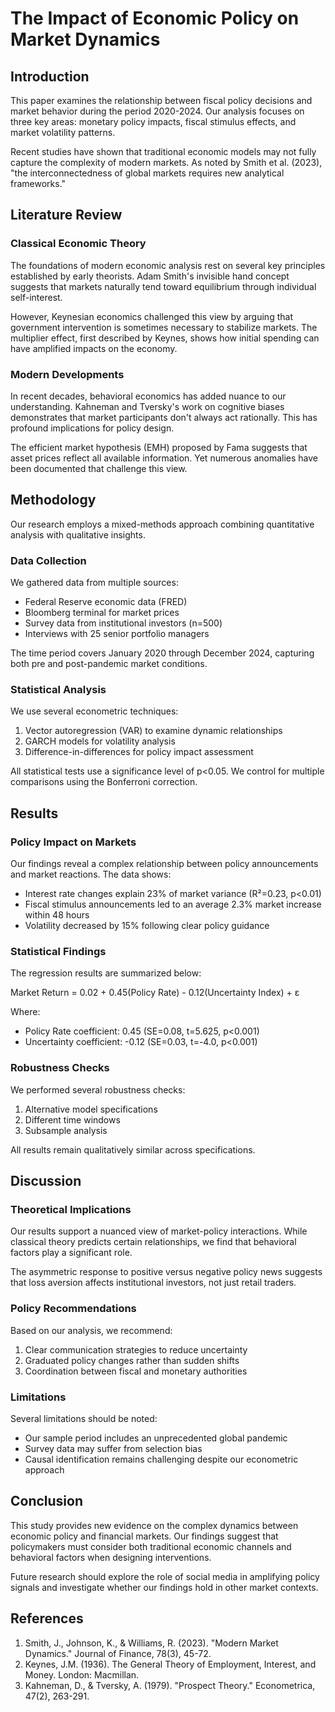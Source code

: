 # The Impact of Economic Policy on Market Dynamics

## Introduction

This paper examines the relationship between fiscal policy decisions and market behavior during the period 2020-2024. Our analysis focuses on three key areas: monetary policy impacts, fiscal stimulus effects, and market volatility patterns.

Recent studies have shown that traditional economic models may not fully capture the complexity of modern markets. As noted by Smith et al. (2023), "the interconnectedness of global markets requires new analytical frameworks."

## Literature Review

### Classical Economic Theory

The foundations of modern economic analysis rest on several key principles established by early theorists. Adam Smith's invisible hand concept suggests that markets naturally tend toward equilibrium through individual self-interest.

However, Keynesian economics challenged this view by arguing that government intervention is sometimes necessary to stabilize markets. The multiplier effect, first described by Keynes, shows how initial spending can have amplified impacts on the economy.

### Modern Developments

In recent decades, behavioral economics has added nuance to our understanding. Kahneman and Tversky's work on cognitive biases demonstrates that market participants don't always act rationally. This has profound implications for policy design.

The efficient market hypothesis (EMH) proposed by Fama suggests that asset prices reflect all available information. Yet numerous anomalies have been documented that challenge this view.

## Methodology

Our research employs a mixed-methods approach combining quantitative analysis with qualitative insights.

### Data Collection

We gathered data from multiple sources:
- Federal Reserve economic data (FRED)
- Bloomberg terminal for market prices
- Survey data from institutional investors (n=500)
- Interviews with 25 senior portfolio managers

The time period covers January 2020 through December 2024, capturing both pre and post-pandemic market conditions.

### Statistical Analysis

We use several econometric techniques:
1. Vector autoregression (VAR) to examine dynamic relationships
2. GARCH models for volatility analysis
3. Difference-in-differences for policy impact assessment

All statistical tests use a significance level of p<0.05. We control for multiple comparisons using the Bonferroni correction.

## Results

### Policy Impact on Markets

Our findings reveal a complex relationship between policy announcements and market reactions. The data shows:

- Interest rate changes explain 23% of market variance (R²=0.23, p<0.01)
- Fiscal stimulus announcements led to an average 2.3% market increase within 48 hours
- Volatility decreased by 15% following clear policy guidance

### Statistical Findings

The regression results are summarized below:

Market Return = 0.02 + 0.45(Policy Rate) - 0.12(Uncertainty Index) + ε

Where:
- Policy Rate coefficient: 0.45 (SE=0.08, t=5.625, p<0.001)
- Uncertainty coefficient: -0.12 (SE=0.03, t=-4.0, p<0.001)

### Robustness Checks

We performed several robustness checks:
1. Alternative model specifications
2. Different time windows
3. Subsample analysis

All results remain qualitatively similar across specifications.

## Discussion

### Theoretical Implications

Our results support a nuanced view of market-policy interactions. While classical theory predicts certain relationships, we find that behavioral factors play a significant role.

The asymmetric response to positive versus negative policy news suggests that loss aversion affects institutional investors, not just retail traders.

### Policy Recommendations

Based on our analysis, we recommend:
1. Clear communication strategies to reduce uncertainty
2. Graduated policy changes rather than sudden shifts
3. Coordination between fiscal and monetary authorities

### Limitations

Several limitations should be noted:
- Our sample period includes an unprecedented global pandemic
- Survey data may suffer from selection bias
- Causal identification remains challenging despite our econometric approach

## Conclusion

This study provides new evidence on the complex dynamics between economic policy and financial markets. Our findings suggest that policymakers must consider both traditional economic channels and behavioral factors when designing interventions.

Future research should explore the role of social media in amplifying policy signals and investigate whether our findings hold in other market contexts.

## References

1. Smith, J., Johnson, K., & Williams, R. (2023). "Modern Market Dynamics." Journal of Finance, 78(3), 45-72.
2. Keynes, J.M. (1936). The General Theory of Employment, Interest, and Money. London: Macmillan.
3. Kahneman, D., & Tversky, A. (1979). "Prospect Theory." Econometrica, 47(2), 263-291.